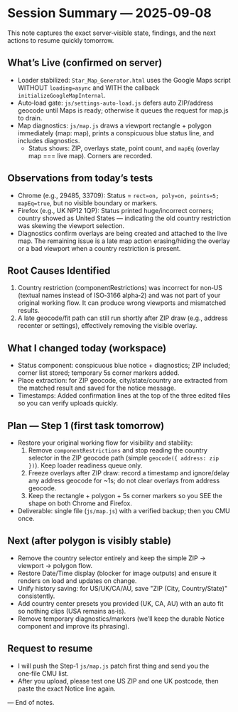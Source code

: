 # Session Summary — 2025‑09‑08

This note captures the exact server‑visible state, findings, and the next actions to resume quickly tomorrow.

## What’s Live (confirmed on server)
- Loader stabilized: `Star_Map_Generator.html` uses the Google Maps script WITHOUT `loading=async` and WITH the callback `initializeGoogleMapInternal`.
- Auto‑load gate: `js/settings-auto-load.js` defers auto ZIP/address geocode until Maps is ready; otherwise it queues the request for map.js to drain.
- Map diagnostics: `js/map.js` draws a viewport rectangle + polygon immediately (map: map), prints a conspicuous blue status line, and includes diagnostics.
  - Status shows: ZIP, overlays state, point count, and `mapEq` (overlay map === live map). Corners are recorded.

## Observations from today’s tests
- Chrome (e.g., 29485, 33709): Status = `rect=on, poly=on, points=5; mapEq=true`, but no visible boundary or markers.
- Firefox (e.g., UK NP12 1QP): Status printed huge/incorrect corners; country showed as United States — indicating the old country restriction was skewing the viewport selection.
- Diagnostics confirm overlays are being created and attached to the live map. The remaining issue is a late map action erasing/hiding the overlay or a bad viewport when a country restriction is present.

## Root Causes Identified
1) Country restriction (componentRestrictions) was incorrect for non‑US (textual names instead of ISO‑3166 alpha‑2) and was not part of your original working flow. It can produce wrong viewports and mismatched results.
2) A late geocode/fit path can still run shortly after ZIP draw (e.g., address recenter or settings), effectively removing the visible overlay.

## What I changed today (workspace)
- Status component: conspicuous blue notice + diagnostics; ZIP included; corner list stored; temporary 5s corner markers added.
- Place extraction: for ZIP geocode, city/state/country are extracted from the matched result and saved for the notice message.
- Timestamps: Added confirmation lines at the top of the three edited files so you can verify uploads quickly.

## Plan — Step 1 (first task tomorrow)
- Restore your original working flow for visibility and stability:
  1) Remove `componentRestrictions` and stop reading the country selector in the ZIP geocode path (simple `geocode({ address: zip })`). Keep loader readiness queue only.
  2) Freeze overlays after ZIP draw: record a timestamp and ignore/delay any address geocode for ~1s; do not clear overlays from address geocode.
  3) Keep the rectangle + polygon + 5s corner markers so you SEE the shape on both Chrome and Firefox.
- Deliverable: single file (`js/map.js`) with a verified backup; then you CMU once.

## Next (after polygon is visibly stable)
- Remove the country selector entirely and keep the simple ZIP → viewport → polygon flow.
- Restore Date/Time display (blocker for image outputs) and ensure it renders on load and updates on change.
- Unify history saving: for US/UK/CA/AU, save "ZIP (City, Country/State)" consistently.
- Add country center presets you provided (UK, CA, AU) with an auto fit so nothing clips (USA remains as‑is).
- Remove temporary diagnostics/markers (we’ll keep the durable Notice component and improve its phrasing).

## Request to resume
- I will push the Step‑1 `js/map.js` patch first thing and send you the one‑file CMU list.
- After you upload, please test one US ZIP and one UK postcode, then paste the exact Notice line again.

— End of notes.
